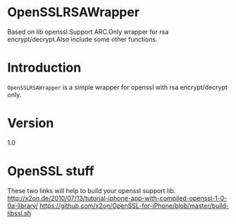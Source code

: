 OpenSSLRSAWrapper
=================
Based on lib openssl.Support ARC.Only wrapper for rsa encrypt/decrypt.Also include some other functions.

Introduction
=================
`OpenSSLRSAWrapper` is a simple wrapper for openssl with rsa encrypt/decrypt only.

Version
=================
1.0

OpenSSL stuff
=================
These two links will help to build your openssl support lib.
http://x2on.de/2010/07/13/tutorial-iphone-app-with-compiled-openssl-1-0-0a-library/
https://github.com/x2on/OpenSSL-for-iPhone/blob/master/build-libssl.sh

